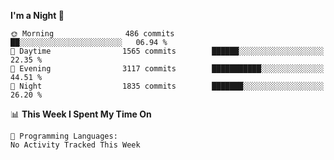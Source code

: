 <!--START_SECTION:waka-->
**I'm a Night 🦉** 

```text
🌞 Morning                486 commits         ██░░░░░░░░░░░░░░░░░░░░░░░   06.94 % 
🌆 Daytime                1565 commits        ██████░░░░░░░░░░░░░░░░░░░   22.35 % 
🌃 Evening                3117 commits        ███████████░░░░░░░░░░░░░░   44.51 % 
🌙 Night                  1835 commits        ███████░░░░░░░░░░░░░░░░░░   26.20 % 
```


📊 **This Week I Spent My Time On** 

```text
💬 Programming Languages: 
No Activity Tracked This Week
```


<!--END_SECTION:waka-->
